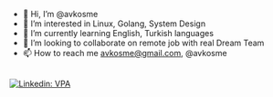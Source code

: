 - 👋 Hi, I’m @avkosme
- 👀 I’m interested in Linux, Golang, System Design
- 🌱 I’m currently learning English, Turkish languages
- 💞️ I’m looking to collaborate on remote job with real Dream Team
- 📫 How to reach me avkosme@gmail.com, @avkosme
<br/>
<a href="https://www.linkedin.com/in/avkosme1/?lipi=urn%3Ali%3Apage%3Ad_flagship3_feed%3BRAXs8njTQwW8mu6AiEBhdg%3D%3D" rel="nofollow"><img src="https://camo.githubusercontent.com/a493f6833f99fb3c85788d6d9305e6b7a42b838e5ee5d138fd9a8214a7e77472/68747470733a2f2f696d672e736869656c64732e696f2f62616467652f6c696e6b6564696e2d2532333030373742352e7376673f267374796c653d666f722d7468652d6261646765266c6f676f3d6c696e6b6564696e266c6f676f436f6c6f723d7768697465" alt="Linkedin: VPA" data-canonical-src="https://img.shields.io/badge/linkedin-%230077B5.svg?&amp;style=for-the-badge&amp;logo=linkedin&amp;logoColor=white" style="max-width: 100%;"></a>

<!---
avkosme/avkosme is a ✨ special ✨ repository because its `README.md` (this file) appears on your GitHub profile.
You can click the Preview link to take a look at your changes.
--->
